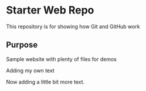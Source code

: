 # Starter Web Repo

This repository is for showing how Git and GitHub work

## Purpose

Sample website with plenty of files for demos

Adding my own text

Now adding a little bit more text.